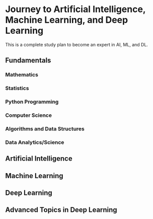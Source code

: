 # Journey to Artificial Intelligence, Machine Learning, and Deep Learning
This is a complete study plan to become an expert in AI, ML, and DL.

## Fundamentals
### Mathematics
### Statistics
### Python Programming
### Computer Science
### Algorithms and Data Structures
### Data Analytics/Science

## Artificial Intelligence

## Machine Learning

## Deep Learning

## Advanced Topics in Deep Learning
